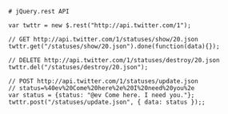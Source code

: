     # jQuery.rest API

    var twttr = new $.rest("http://api.twitter.com/1");

    // GET http://api.twitter.com/1/statuses/show/20.json
    twttr.get("/statuses/show/20.json").done(function(data){});

    // DELETE http://api.twitter.com/1/statuses/destroy/20.json
    twttr.del("/statuses/destroy/20.json");

    // POST http://api.twitter.com/1/statuses/update.json
    // status=%40ev%20Come%20here%2e%20I%20need%20you%2e
    var status = {status: "@ev Come here. I need you."};
    twttr.post("/statuses/update.json", { data: status });;